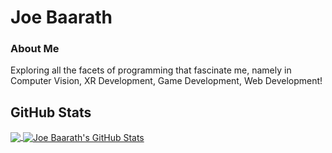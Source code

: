 # Joe Baarath
### About Me
Exploring all the facets of programming that fascinate me, namely in Computer Vision, XR Development, Game Development, Web Development! 

## GitHub Stats

<a href="https://github.com/joebaarath/joebaarath">
  <img align="center" src="https://github-readme-stats.vercel.app/api/top-langs/?username=joebaarath&hide=shaderlab,tex&title_color=ffffff&text_color=c9cacc&icon_color=2bbc8a&bg_color=1d1f21&langs_count=3" />
</a>
<a href="https://github.com/joebaarath/joebaarath">
  <img align="center" src="https://github-readme-stats.vercel.app/api?username=joebaarath&show_icons=true&line_height=27&count_private=true&title_color=ffffff&text_color=c9cacc&icon_color=2bbc8a&bg_color=1d1f21" alt="Joe Baarath's GitHub Stats" />
</a>

<!--
**joebaarath/JoeBaarath** is a ✨ _special_ ✨ repository because its `README.md` (this file) appears on your GitHub profile.

Here are some ideas to get you started:

- 🔭 I’m currently working on ...
- 🌱 I’m currently learning ...
- 👯 I’m looking to collaborate on ...
- 🤔 I’m looking for help with ...
- 💬 Ask me about ...
- 📫 How to reach me: ...
- 😄 Pronouns: ...
- ⚡ Fun fact: ...
-->
